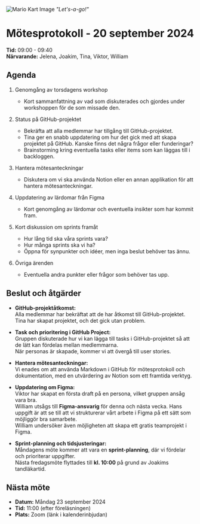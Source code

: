 ![Mario Kart Image](https://static0.gamerantimages.com/wordpress/wp-content/uploads/2022/12/mario-kart-64-fan-project-lets-gamers-play-racing-game-with-hd-graphics.jpg?q=50&fit=crop&w=1100&h=618&dpr=1.5)
*"Let's-a-go!"*
# Mötesprotokoll - 20 september 2024

**Tid:** 09:00 - 09:40  
**Närvarande:** Jelena, Joakim, Tina, Viktor, William

## Agenda
1. Genomgång av torsdagens workshop
   - Kort sammanfattning av vad som diskuterades och gjordes under workshoppen för de som missade den.
   
2. Status på GitHub-projektet
   - Bekräfta att alla medlemmar har tillgång till GitHub-projektet.
   - Tina ger en snabb uppdatering om hur det gick med att skapa projektet på GitHub. Kanske finns det några frågor eller funderingar?
   - Brainstorming kring eventuella tasks eller items som kan läggas till i backloggen.

3. Hantera mötesanteckningar
   - Diskutera om vi ska använda Notion eller en annan applikation för att hantera mötesanteckningar.

4. Uppdatering av lärdomar från Figma
   - Kort genomgång av lärdomar och eventuella insikter som har kommit fram.

5. Kort diskussion om sprints framåt
   - Hur lång tid ska våra sprints vara?
   - Hur många sprints ska vi ha?
   - Öppna för synpunkter och idéer, men inga beslut behöver tas ännu.

6. Övriga ärenden
   - Eventuella andra punkter eller frågor som behöver tas upp.

## Beslut och åtgärder

- **GitHub-projektåtkomst:**  
  Alla medlemmar har bekräftat att de har åtkomst till GitHub-projektet.  
  Tina har skapat projektet, och det gick utan problem.

- **Task och prioritering i GitHub Project:**  
  Gruppen diskuterade hur vi kan lägga till tasks i GitHub-projektet så att de lätt kan fördelas mellan medlemmarna.  
  När personas är skapade, kommer vi att övergå till user stories.

- **Hantera mötesanteckningar:**  
  Vi enades om att använda Markdown i GitHub för mötesprotokoll och dokumentation, med en utvärdering av Notion som ett framtida verktyg.

- **Uppdatering om Figma:**  
  Viktor har skapat en första draft på en persona, vilket gruppen ansåg vara bra.  
  William utsågs till **Figma-ansvarig** för denna och nästa vecka. Hans uppgift är att se till att vi strukturerar vårt arbete i Figma på ett sätt som möjliggör bra samarbete.  
  William undersöker även möjligheten att skapa ett gratis teamprojekt i Figma.

- **Sprint-planning och tidsjusteringar:**  
  Måndagens möte kommer att vara en **sprint-planning**, där vi fördelar och prioriterar uppgifter.  
  Nästa fredagsmöte flyttades till **kl. 10:00** på grund av Joakims tandläkartid.

## Nästa möte
- **Datum:** Måndag 23 september 2024  
- **Tid:** 11:00 (efter föreläsningen)  
- **Plats:** Zoom (länk i kalenderinbjudan)

